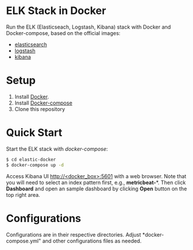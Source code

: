 # ELK Stack in Docker
Run the ELK (Elasticseach, Logstash, Kibana) stack with Docker and Docker-compose, based on the official images:
* [elasticsearch](https://registry.hub.docker.com/_/elasticsearch/)
* [logstash](https://registry.hub.docker.com/_/logstash/)
* [kibana](https://registry.hub.docker.com/_/kibana/)

# Setup
1. Install [Docker](http://docker.io).
2. Install [Docker-compose](http://docs.docker.com/compose/install/)
3. Clone this repository

# Quick Start
Start the ELK stack with *docker-compose*:
```bash
$ cd elastic-docker
$ docker-compose up -d
```

Access Kibana UI [http://<docker_box>:5601](http://<docker_box>:5601) with a web browser. Note that you will need to select an index pattern first, e.g., **metricbeat-***. Then click **Dashboard** and open an sample dashboard by clicking **Open** button on the top right area.

# Configurations
Configurations are in their respective directories. Adjust *docker-compose.yml" and other configurations files as needed.
